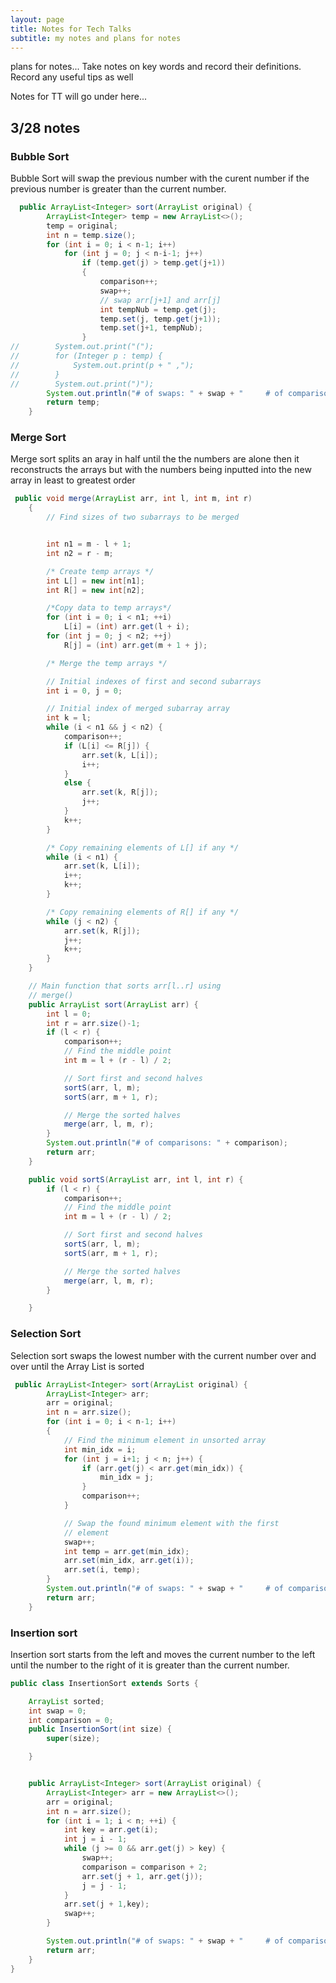 ```yaml
---
layout: page
title: Notes for Tech Talks
subtitle: my notes and plans for notes
---
```

plans for notes...
Take notes on key words and record their definitions. Record any useful tips as well

Notes for TT will go under here...

## 3/28 notes

### Bubble Sort
Bubble Sort will swap the previous number with the curent number if the previous number is greater than the current number.
```java
  public ArrayList<Integer> sort(ArrayList original) {
        ArrayList<Integer> temp = new ArrayList<>();
        temp = original;
        int n = temp.size();
        for (int i = 0; i < n-1; i++)
            for (int j = 0; j < n-i-1; j++)
                if (temp.get(j) > temp.get(j+1))
                {
                    comparison++;
                    swap++;
                    // swap arr[j+1] and arr[j]
                    int tempNub = temp.get(j);
                    temp.set(j, temp.get(j+1));
                    temp.set(j+1, tempNub);
                }
//        System.out.print("(");
//        for (Integer p : temp) {
//            System.out.print(p + " ,");
//        }
//        System.out.print(")");
        System.out.println("# of swaps: " + swap + "     # of comparisons: " + comparison);
        return temp;
    }
```

### Merge Sort
Merge sort splits an aray in half until the the numbers are alone then it reconstructs the arrays but with the numbers being inputted into the new array in least to greatest order
```java
 public void merge(ArrayList arr, int l, int m, int r)
    {
        // Find sizes of two subarrays to be merged


        int n1 = m - l + 1;
        int n2 = r - m;

        /* Create temp arrays */
        int L[] = new int[n1];
        int R[] = new int[n2];

        /*Copy data to temp arrays*/
        for (int i = 0; i < n1; ++i)
            L[i] = (int) arr.get(l + i);
        for (int j = 0; j < n2; ++j)
            R[j] = (int) arr.get(m + 1 + j);

        /* Merge the temp arrays */

        // Initial indexes of first and second subarrays
        int i = 0, j = 0;

        // Initial index of merged subarray array
        int k = l;
        while (i < n1 && j < n2) {
            comparison++;
            if (L[i] <= R[j]) {
                arr.set(k, L[i]);
                i++;
            }
            else {
                arr.set(k, R[j]);
                j++;
            }
            k++;
        }

        /* Copy remaining elements of L[] if any */
        while (i < n1) {
            arr.set(k, L[i]);
            i++;
            k++;
        }

        /* Copy remaining elements of R[] if any */
        while (j < n2) {
            arr.set(k, R[j]);
            j++;
            k++;
        }
    }

    // Main function that sorts arr[l..r] using
    // merge()
    public ArrayList sort(ArrayList arr) {
        int l = 0;
        int r = arr.size()-1;
        if (l < r) {
            comparison++;
            // Find the middle point
            int m = l + (r - l) / 2;

            // Sort first and second halves
            sortS(arr, l, m);
            sortS(arr, m + 1, r);

            // Merge the sorted halves
            merge(arr, l, m, r);
        }
        System.out.println("# of comparisons: " + comparison);
        return arr;
    }

    public void sortS(ArrayList arr, int l, int r) {
        if (l < r) {
            comparison++;
            // Find the middle point
            int m = l + (r - l) / 2;

            // Sort first and second halves
            sortS(arr, l, m);
            sortS(arr, m + 1, r);

            // Merge the sorted halves
            merge(arr, l, m, r);
        }

    }
```


### Selection Sort
Selection sort swaps the lowest number with the current number over and over until the Array List is sorted
```java
 public ArrayList<Integer> sort(ArrayList original) {
        ArrayList<Integer> arr;
        arr = original;
        int n = arr.size();
        for (int i = 0; i < n-1; i++)
        {
            // Find the minimum element in unsorted array
            int min_idx = i;
            for (int j = i+1; j < n; j++) {
                if (arr.get(j) < arr.get(min_idx)) {
                    min_idx = j;
                }
                comparison++;
            }

            // Swap the found minimum element with the first
            // element
            swap++;
            int temp = arr.get(min_idx);
            arr.set(min_idx, arr.get(i));
            arr.set(i, temp);
        }
        System.out.println("# of swaps: " + swap + "     # of comparisons: " + comparison);
        return arr;
    }
```


### Insertion sort
Insertion sort starts from the left and moves the current number to the left until the number to the right of it is greater than the current number.
```java
public class InsertionSort extends Sorts {

    ArrayList sorted;
    int swap = 0;
    int comparison = 0;
    public InsertionSort(int size) {
        super(size);

    }


    public ArrayList<Integer> sort(ArrayList original) {
        ArrayList<Integer> arr = new ArrayList<>();
        arr = original;
        int n = arr.size();
        for (int i = 1; i < n; ++i) {
            int key = arr.get(i);
            int j = i - 1;
            while (j >= 0 && arr.get(j) > key) {
                swap++;
                comparison = comparison + 2;
                arr.set(j + 1, arr.get(j));
                j = j - 1;
            }
            arr.set(j + 1,key);
            swap++;
        }

        System.out.println("# of swaps: " + swap + "     # of comparisons: " + comparison);
        return arr;
    }
}
```